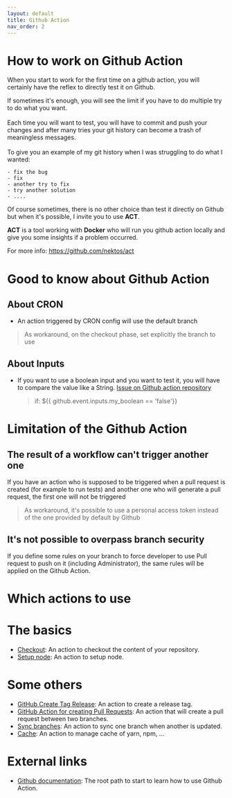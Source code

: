```yaml
---
layout: default
title: Github Action
nav_order: 2
---
```


# How to work on Github Action

When you start to work for the first time on a github action, you will certainly have the reflex to directly test it on Github.

If sometimes it's enough, you will see the limit if you have to do multiple try to do what you want.
\
\
Each time you will want to test, you will have to commit and push your changes and after many tries your git history can become a trash of meaningless messages.
\
\
To give you an example of my git history when I was struggling to do what I wanted:

```
- fix the bug
- fix
- another try to fix
- try another solution
- ....
```

Of course sometimes, there is no other choice than test it directly on Github but when it's possible, I invite you to use **ACT**.

**ACT** is a tool working with **Docker** who will run you github action locally and give you some insights if a problem occurred.

For more info: https://github.com/nektos/act

# Good to know about Github Action

## About CRON

- An action triggered by CRON config will use the default branch

> As workaround, on the checkout phase, set explicitly the branch to use

## About Inputs

- If you want to use a boolean input and you want to test it, you will have to compare the value like a String. [Issue on Github action repository](https://github.com/actions/runner/issues/1483)
  > if: ${{ github.event.inputs.my_boolean == 'false'}}

# Limitation of the Github Action

## The result of a workflow can't trigger another one

If you have an action who is supposed to be triggered when a pull request is created (for example to run tests) and another one who will generate a pull request, the first one will not be triggered

> As workaround, it's possible to use a personal access token instead of the one provided by default by Github

## It's not possible to overpass branch security

If you define some rules on your branch to force developer to use Pull request to push on it (including Administrator), the same rules will be applied on the Github Action.

# Which actions to use

# The basics

- [Checkout](https://github.com/marketplace/actions/checkout): An action to checkout the content of your repository.
- [Setup node](https://github.com/marketplace/actions/setup-node-js-environment): An action to setup node.

# Some others

- [GitHub Create Tag Release](https://github.com/marketplace/actions/github-create-tag-release): An action to create a release tag.
- [GitHub Action for creating Pull Requests](https://github.com/marketplace/actions/github-action-for-creating-pull-requests): An action that will create a pull request between two branches.
- [Sync branches](https://github.com/marketplace/actions/sync-branches): An action to sync one branch when another is updated.
- [Cache](https://github.com/marketplace/actions/cache): An action to manage cache of yarn, npm, ...

# External links

- [Github documentation](https://docs.github.com/en/actions): The root path to start to learn how to use Github Action.
